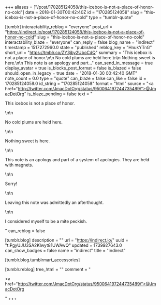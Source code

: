 +++
aliases = ["/post/170285124058/this-icebox-is-not-a-place-of-honor-no-cold"]
date = 2018-01-30T00:42:40Z
id = "170285124058"
slug = "this-icebox-is-not-a-place-of-honor-no-cold"
type = "tumblr-quote"

[tumblr]
interactability_reblog = "everyone"
post_url = "https://indirect.io/post/170285124058/this-icebox-is-not-a-place-of-honor-no-cold"
slug = "this-icebox-is-not-a-place-of-honor-no-cold"
interactability_blaze = "everyone"
can_reply = false
blog_name = "indirect"
timestamp = 1517272960.0
state = "published"
reblog_key = "HnukYTnG"
short_url = "https://tmblr.co/ZY3jby2UboCdQ"
summary = "This icebox is not a place of honor.\n\n No cold plums are held here.\n\n Nothing sweet is here.\n\n This note is an apology and part..."
can_send_in_message = true
display_avatar = true
is_blocks_post_format = false
is_blazed = false
should_open_in_legacy = true
date = "2018-01-30 00:42:40 GMT"
note_count = 0.0
type = "quote"
can_blaze = false
can_like = false
id = 170285124058.0
id_string = "170285124058"
format = "html"
source = "<a href=\"http://twitter.com/JmacDotOrg/status/950064197244735489\">@JmacDotOrg</a>"
is_blaze_pending = false
text = "<p>This icebox is not a place of honor.</p>\n\n<p>No cold plums are held here.</p>\n\n<p>Nothing sweet is here.</p>\n\n<p>This note is an apology and part of a system of apologies. They are held with magnets.</p>\n\n<p>Sorry!</p>\n\n<p>Leaving this note was admittedly an afterthought.</p>\n\n<p>I considered myself to be a mite peckish.</p>"
can_reblog = false

[tumblr.blog]
description = ""
url = "https://indirect.io/"
uuid = "t:PgyUJU3SA2Klwyt81UWAwQ"
updated = 1739927643.0
can_show_badges = false
name = "indirect"
title = "indirect"

[tumblr.blog.tumblrmart_accessories]

[tumblr.reblog]
tree_html = ""
comment = "<p><a href=\"http://twitter.com/JmacDotOrg/status/950064197244735489\">@JmacDotOrg</a></p>"
+++
